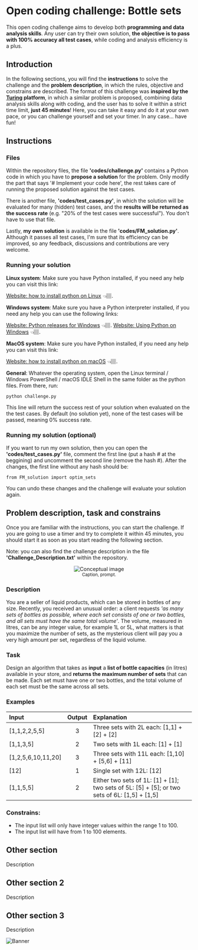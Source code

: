 # Open coding challenge: Bottle sets

This open coding challenge aims to develop both **programming and data analysis skills**. Any user can try their own solution, **the objective is to pass with 100% accuracy all test cases**, while coding and analysis efficiency is a plus.

## Introduction

In the following sections, you will find the **instructions** to solve the challenge and the **problem description**, in which the rules, objective and constrains are described. The format of this challenge was **inspired by the [Turing](https://www.turing.com/) platform**, in which a similar problem is proposed, combining data analysis skills along with coding, and the user has to solve it within a strict time limit, **just 45 minutes**! Here, you can take it easy and do it at your own pace, or you can challenge yourself and set your timer. In any case... have fun! 

## Instructions

### Files

Within the repository files, the file **'codes/challenge.py'** contains a Python code in which you have to **propose a solution** for the problem. Only modify the part that says '# Implement your code here', the rest takes care of running the proposed solution against the test cases.

There is another file, **'codes/test_cases.py'**, in which the solution will be evaluated for many (hidden) test cases, and the **results will be returned as the success rate** (e.g. "20% of the test cases were successful"). You don't have to use that file.

Lastly, **my own solution** is available in the file **'codes/FM_solution.py'**. Although it passes all test cases, I'm sure that its efficiency can be improved, so any feedback, discussions and contributions are very welcome.

### Running your solution

**Linux system**: Make sure you have Python installed, if you need any help you can visit this link:

[Website: how to install python on Linux](https://www.geeksforgeeks.org/how-to-install-python-on-linux/) 👈🏽.

**Windows system**: Make sure you have a Python interpreter installed, if you need any help you can use the following links:

[Website: Python releases for Windows](https://www.python.org/downloads/windows/) 👈🏽.
[Website: Using Python on Windows](https://docs.python.org/3/using/windows.html) 👈🏽.

**MacOS system**: Make sure you have Python installed, if you need any help you can visit this link:

[Website: how to install python on macOS](https://www.dataquest.io/blog/installing-python-on-mac/) 👈🏽.

**General**: Whatever the operating system, open the Linux terminal / Windows PowerShell / macOS IDLE Shell in the same folder as the python files. From there, run:
```
python challenge.py
```
This line will return the success rest of your solution when evaluated on the the test cases. By default (no solution yet), none of the test cases will be passed, meaning 0% success rate.

### Running my solution (optional)

If you want to run my own solution, then you can open the **'codes/test_cases.py'** file, comment the first line (put a hash # at the beggining) and uncomment the second line (remove the hash #). After the changes, the first line without any hash should be:
```
from FM_solution import optim_sets
```
You can undo these changes and the challenge will evaluate your solution again.

## Problem description, task and constrains

Once you are familiar with the instructions, you can start the challenge. If you are going to use a timer and try to complete it within 45 minutes, you should start it as soon as you start reading the following section.

Note: you can also find the challenge description in the file **'Challenge_Description.txt'** within the repository.

<center><figure>
  <img src="httplink" alt="Conceptual image"> 
  <figcaption><sup>Caption, prompt.</sup></figcaption>
</figure></center>

### Description

You are a seller of liquid products, which can be stored in bottles of any size. Recently, you received an unusual order: a client requests *'as many sets of bottles as possible, where each set consists of one or two bottles, and all sets must have the same total volume'*. The volume, measured in litres, can be any integer value, for example 1L or 5L, what matters is that you maximize the number of sets, as the mysterious client will pay you a very high amount per set, regardless of the liquid volume.

### Task

Design an algorithm that takes as **input** a **list of bottle capacities** (in litres) available in your store, and **returns the maximum number of sets** that can be made. Each set must have one or two bottles, and the total volume of each set must be the same across all sets.

### Examples

| Input | Output | Explanation |
| :---- | :----: | :---- |
| [1,1,2,2,5,5] | 3 | Three sets with 2L each: [1,1] + [2] + [2] |
| [1,1,3,5] | 2 | Two sets with 1L each: [1] + [1] |
| [1,2,5,6,10,11,20] | 3 | Three sets with 11L each: [1,10] + [5,6] + [11] |
| [12] | 1 | Single set with 12L: [12] |
| [1,1,5,5] | 2 | Either two sets of 1L: [1] + [1]; two sets of 5L: [5] + [5]; or two sets of 6L: [1,5] + [1,5] |

### Constrains:

* The input list will only have integer values within the range 1 to 100.
* The input list will have from 1 to 100 elements.





## Other section

Description

## Other section 2

Description

## Other section 3

Description

![Banner](httplink)

